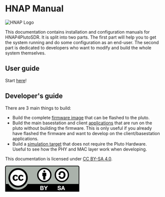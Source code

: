 
<h1>HNAP Manual</h1>

![HNAP Logo](https://hnap.de/assets/img/hnap_logo.png)


This documentation contains installation and configuration manuals for HNAP4PlutoSDR. It is split into two parts.
The first part will help you to get the system running and do some configuration as an end-user. The second part is
dedicated to developers who want to modify and build the whole system themselves.

## User guide
Start [here](prerequisites)!

## Developer's guide

There are 3 main things to build:

* Build the complete [firmware image](building_the_fw) that can be flashed to the pluto.
* Build the main basestation and client [applications](build_apps) that are run on the pluto without building the firmware.
   This is only useful if you already have flashed the firmware and want to develop on the client/basestation applications.
* Build a [simulation target](build_simulation) that does not require the Pluto Hardware. Useful to see how the PHY and MAC layer work when developing.

This documentation is licensed under [CC BY-SA 4.0](https://creativecommons.org/licenses/by-sa/4.0/).

![CC-BY-SA](assets/cc-by-sa.svg)
